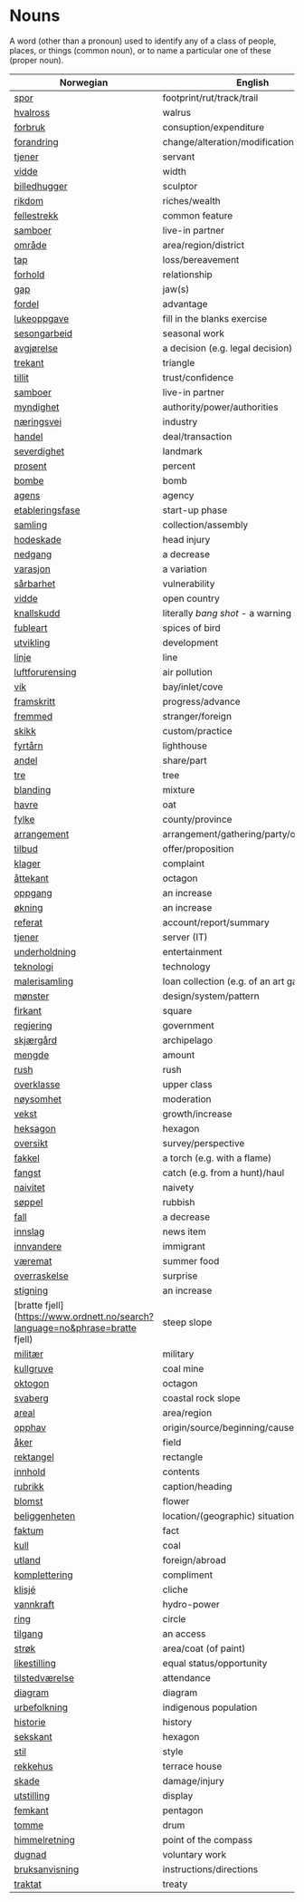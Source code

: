 # Nouns

A word (other than a pronoun) used to identify any of a class of people, places, or things (common noun), or to name a particular one of these (proper noun).

| Norwegian | English | Gender |
| --- | --- | --- |
| [spor](https://www.ordnett.no/search?language=no&phrase=spor) | footprint/rut/track/trail | i |
| [hvalross](https://www.ordnett.no/search?language=no&phrase=hvalross) | walrus | m |
| [forbruk](https://www.ordnett.no/search?language=no&phrase=forbruk) | consuption/expenditure | i |
| [forandring](https://www.ordnett.no/search?language=no&phrase=forandring) | change/alteration/modification | m |
| [tjener](https://www.ordnett.no/search?language=no&phrase=tjener) | servant | m |
| [vidde](https://www.ordnett.no/search?language=no&phrase=vidde) | width | m/f |
| [billedhugger](https://www.ordnett.no/search?language=no&phrase=billedhugger) | sculptor | m |
| [rikdom](https://www.ordnett.no/search?language=no&phrase=rikdom) | riches/wealth | m |
| [fellestrekk](https://www.ordnett.no/search?language=no&phrase=fellestrekk) | common feature | i |
| [samboer](https://www.ordnett.no/search?language=no&phrase=samboer) | live-in partner | m |
| [område](https://www.ordnett.no/search?language=no&phrase=område) | area/region/district | i |
| [tap](https://www.ordnett.no/search?language=no&phrase=tap) | loss/bereavement | i |
| [forhold](https://www.ordnett.no/search?language=no&phrase=forhold) | relationship | i |
| [gap](https://www.ordnett.no/search?language=no&phrase=gap) | jaw(s) | m |
| [fordel](https://www.ordnett.no/search?language=no&phrase=fordel) | advantage | m |
| [lukeoppgave](https://www.ordnett.no/search?language=no&phrase=lukeoppgave) | fill in the blanks exercise | m |
| [sesongarbeid](https://www.ordnett.no/search?language=no&phrase=sesongarbeid) | seasonal work | i |
| [avgjørelse](https://www.ordnett.no/search?language=no&phrase=avgjørelse) | a decision (e.g. legal decision) | m |
| [trekant](https://www.ordnett.no/search?language=no&phrase=trekant) | triangle | m |
| [tillit](https://www.ordnett.no/search?language=no&phrase=tillit) | trust/confidence | m |
| [samboer](https://www.ordnett.no/search?language=no&phrase=samboer) | live-in partner | m |
| [myndighet](https://www.ordnett.no/search?language=no&phrase=myndighet) | authority/power/authorities | m |
| [næringsvei](https://www.ordnett.no/search?language=no&phrase=næringsvei) | industry | m |
| [handel](https://www.ordnett.no/search?language=no&phrase=handel) | deal/transaction | m |
| [severdighet](https://www.ordnett.no/search?language=no&phrase=severdighet) | landmark | m |
| [prosent](https://www.ordnett.no/search?language=no&phrase=prosent) | percent | m |
| [bombe](https://www.ordnett.no/search?language=no&phrase=bombe) | bomb | m |
| [agens](https://www.ordnett.no/search?language=no&phrase=agens) | agency | m |
| [etableringsfase](https://www.ordnett.no/search?language=no&phrase=etableringsfase) | start-up phase | m |
| [samling](https://www.ordnett.no/search?language=no&phrase=samling) | collection/assembly | m |
| [hodeskade](https://www.ordnett.no/search?language=no&phrase=hodeskade) | head injury | m |
| [nedgang](https://www.ordnett.no/search?language=no&phrase=nedgang) | a decrease | m |
| [varasjon](https://www.ordnett.no/search?language=no&phrase=varasjon) | a variation | m |
| [sårbarhet](https://www.ordnett.no/search?language=no&phrase=sårbarhet) | vulnerability | m |
| [vidde](https://www.ordnett.no/search?language=no&phrase=vidde) | open country | m |
| [knallskudd](https://www.ordnett.no/search?language=no&phrase=knallskudd) | literally _bang shot_ - a warning shot gun | i |
| [fubleart](https://www.ordnett.no/search?language=no&phrase=fubleart) | spices of bird | m/f |
| [utvikling](https://www.ordnett.no/search?language=no&phrase=utvikling) | development | m |
| [linje](https://www.ordnett.no/search?language=no&phrase=linje) | line | m |
| [luftforurensing](https://www.ordnett.no/search?language=no&phrase=luftforurensing) | air pollution | m |
| [vik](https://www.ordnett.no/search?language=no&phrase=vik) | bay/inlet/cove | m |
| [framskritt](https://www.ordnett.no/search?language=no&phrase=framskritt) | progress/advance | i |
| [fremmed](https://www.ordnett.no/search?language=no&phrase=fremmed) | stranger/foreign | m |
| [skikk](https://www.ordnett.no/search?language=no&phrase=skikk) | custom/practice | m |
| [fyrtårn](https://www.ordnett.no/search?language=no&phrase=fyrtårn) | lighthouse | i |
| [andel](https://www.ordnett.no/search?language=no&phrase=andel) | share/part | m |
| [tre](https://www.ordnett.no/search?language=no&phrase=tre) | tree | i |
| [blanding](https://www.ordnett.no/search?language=no&phrase=blanding) | mixture | m |
| [havre](https://www.ordnett.no/search?language=no&phrase=havre) | oat | m |
| [fylke](https://www.ordnett.no/search?language=no&phrase=fylke) | county/province | i |
| [arrangement](https://www.ordnett.no/search?language=no&phrase=arrangement) | arrangement/gathering/party/organisation | i |
| [tilbud](https://www.ordnett.no/search?language=no&phrase=tilbud) | offer/proposition | i |
| [klager](https://www.ordnett.no/search?language=no&phrase=klager) | complaint | m |
| [åttekant](https://www.ordnett.no/search?language=no&phrase=åttekant) | octagon | m |
| [oppgang](https://www.ordnett.no/search?language=no&phrase=oppgang) | an increase | m |
| [økning](https://www.ordnett.no/search?language=no&phrase=økning) | an increase | m |
| [referat](https://www.ordnett.no/search?language=no&phrase=referat) | account/report/summary | i |
| [tjener](https://www.ordnett.no/search?language=no&phrase=tjener) | server (IT) | m |
| [underholdning](https://www.ordnett.no/search?language=no&phrase=underholdning) | entertainment | m |
| [teknologi](https://www.ordnett.no/search?language=no&phrase=teknologi) | technology | m |
| [malerisamling](https://www.ordnett.no/search?language=no&phrase=malerisamling) | loan collection (e.g. of an art gallery) | m |
| [mønster](https://www.ordnett.no/search?language=no&phrase=mønster) | design/system/pattern | i |
| [firkant](https://www.ordnett.no/search?language=no&phrase=firkant) | square | m |
| [regjering](https://www.ordnett.no/search?language=no&phrase=regjering) | government | m |
| [skjærgård](https://www.ordnett.no/search?language=no&phrase=skjærgård) | archipelago | m |
| [mengde](https://www.ordnett.no/search?language=no&phrase=mengde) | amount | m |
| [rush](https://www.ordnett.no/search?language=no&phrase=rush) | rush | i |
| [overklasse](https://www.ordnett.no/search?language=no&phrase=overklasse) | upper class | m |
| [nøysomhet](https://www.ordnett.no/search?language=no&phrase=nøysomhet) | moderation | m |
| [vekst](https://www.ordnett.no/search?language=no&phrase=vekst) | growth/increase | m |
| [heksagon](https://www.ordnett.no/search?language=no&phrase=heksagon) | hexagon | m |
| [oversikt](https://www.ordnett.no/search?language=no&phrase=oversikt) | survey/perspective | m |
| [fakkel](https://www.ordnett.no/search?language=no&phrase=fakkel) | a torch (e.g. with a flame) | m |
| [fangst](https://www.ordnett.no/search?language=no&phrase=fangst) | catch (e.g. from a hunt)/haul | m |
| [naivitet](https://www.ordnett.no/search?language=no&phrase=naivitet) | naivety | m |
| [søppel](https://www.ordnett.no/search?language=no&phrase=søppel) | rubbish | i |
| [fall](https://www.ordnett.no/search?language=no&phrase=fall) | a decrease | i |
| [innslag](https://www.ordnett.no/search?language=no&phrase=innslag) | news item | i |
| [innvandere](https://www.ordnett.no/search?language=no&phrase=innvandere) | immigrant | m |
| [væremat](https://www.ordnett.no/search?language=no&phrase=væremat) | summer food | m |
| [overraskelse](https://www.ordnett.no/search?language=no&phrase=overraskelse) | surprise | m |
| [stigning](https://www.ordnett.no/search?language=no&phrase=stigning) | an increase | m |
| [bratte fjell](https://www.ordnett.no/search?language=no&phrase=bratte fjell) | steep slope | m |
| [militær](https://www.ordnett.no/search?language=no&phrase=militær) | military | m |
| [kullgruve](https://www.ordnett.no/search?language=no&phrase=kullgruve) | coal mine | m |
| [oktogon](https://www.ordnett.no/search?language=no&phrase=oktogon) | octagon | m |
| [svaberg](https://www.ordnett.no/search?language=no&phrase=svaberg) | coastal rock slope | i |
| [areal](https://www.ordnett.no/search?language=no&phrase=areal) | area/region | i |
| [opphav](https://www.ordnett.no/search?language=no&phrase=opphav) | origin/source/beginning/cause | i |
| [åker](https://www.ordnett.no/search?language=no&phrase=åker) | field | m |
| [rektangel](https://www.ordnett.no/search?language=no&phrase=rektangel) | rectangle | i |
| [innhold](https://www.ordnett.no/search?language=no&phrase=innhold) | contents | i |
| [rubrikk](https://www.ordnett.no/search?language=no&phrase=rubrikk) | caption/heading | m |
| [blomst](https://www.ordnett.no/search?language=no&phrase=blomst) | flower | m |
| [beliggenheten](https://www.ordnett.no/search?language=no&phrase=beliggenheten) | location/(geographic) situation | m/f |
| [faktum](https://www.ordnett.no/search?language=no&phrase=faktum) | fact | i |
| [kull](https://www.ordnett.no/search?language=no&phrase=kull) | coal | i |
| [utland](https://www.ordnett.no/search?language=no&phrase=utland) | foreign/abroad | m |
| [komplettering](https://www.ordnett.no/search?language=no&phrase=komplettering) | compliment | m |
| [klisjé](https://www.ordnett.no/search?language=no&phrase=klisjé) | cliche | m |
| [vannkraft](https://www.ordnett.no/search?language=no&phrase=vannkraft) | hydro-power | m |
| [ring](https://www.ordnett.no/search?language=no&phrase=ring) | circle | m |
| [tilgang](https://www.ordnett.no/search?language=no&phrase=tilgang) | an access | i |
| [strøk](https://www.ordnett.no/search?language=no&phrase=strøk) | area/coat (of paint) | i |
| [likestilling](https://www.ordnett.no/search?language=no&phrase=likestilling) | equal status/opportunity | m |
| [tilstedværelse](https://www.ordnett.no/search?language=no&phrase=tilstedværelse) | attendance | i |
| [diagram](https://www.ordnett.no/search?language=no&phrase=diagram) | diagram | i |
| [urbefolkning](https://www.ordnett.no/search?language=no&phrase=urbefolkning) | indigenous population | m |
| [historie](https://www.ordnett.no/search?language=no&phrase=historie) | history | m/f |
| [sekskant](https://www.ordnett.no/search?language=no&phrase=sekskant) | hexagon | m |
| [stil](https://www.ordnett.no/search?language=no&phrase=stil) | style | m |
| [rekkehus](https://www.ordnett.no/search?language=no&phrase=rekkehus) | terrace house | i |
| [skade](https://www.ordnett.no/search?language=no&phrase=skade) | damage/injury | m |
| [utstilling](https://www.ordnett.no/search?language=no&phrase=utstilling) | display | m |
| [femkant](https://www.ordnett.no/search?language=no&phrase=femkant) | pentagon | m |
| [tomme](https://www.ordnett.no/search?language=no&phrase=tomme) | drum | m |
| [himmelretning](https://www.ordnett.no/search?language=no&phrase=himmelretning) | point of the compass | m |
| [dugnad](https://www.ordnett.no/search?language=no&phrase=dugnad) | voluntary work | m |
| [bruksanvisning](https://www.ordnett.no/search?language=no&phrase=bruksanvisning) | instructions/directions | m |
| [traktat](https://www.ordnett.no/search?language=no&phrase=traktat) | treaty | m |

